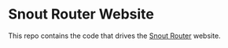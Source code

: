# Snout Router Website

This repo contains the code that drives the [Snout Router] website.

[snout router]: https://snout.dev/
